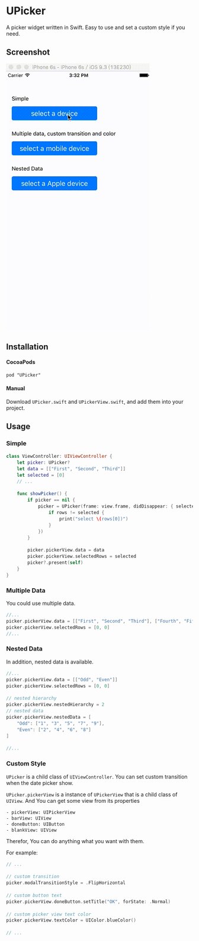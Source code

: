 # UPicker

A picker widget written in Swift. Easy to use and set a custom style if you need.

## Screenshot

![screenshot](Screenshots/1.gif)

## Installation

#### CocoaPods

```
pod "UPicker"
```

#### Manual

Download `UPicker.swift` and `UPickerView.swift`, and add them into your project.

## Usage

### Simple

```swift
class ViewController: UIViewController {
    let picker: UPicker?
    let data = [["First", "Second", "Third"]]
    let selected = [0]
    // ...
    
    func showPicker() {
        if picker == nil {
            picker = UPicker(frame: view.frame, didDisappear: { selected in
                if rows != selected {
                    print("select \(rows[0])")
                }
            })
        }
        
        picker.pickerView.data = data
        picker.pickerView.selectedRows = selected
        picker?.present(self)
    }
}
```

### Multiple Data

You could use multiple data.

```swift
//...
picker.pickerView.data = [["First", "Second", "Third"], ["Fourth", "Fifth"]]
picker.pickerView.selectedRows = [0, 0]
//...
```

### Nested Data

In addition, nested data is available.

```swift
//...
picker.pickerView.data = [["Odd", "Even"]]
picker.pickerView.selectedRows = [0, 0]

// nested hierarchy
picker.pickerView.nestedHierarchy = 2
// nested data
picker.pickerView.nestedData = [
    "Odd": ["1", "3", "5", "7", "9"],
    "Even": ["2", "4", "6", "8"]
]

//...
```

### Custom Style

`UPicker` is a child class of `UIViewController`. You can set custom transition when the date picker show.
      
`UPicker.pickerView` is a instance of `UPickerView` that is a child class of `UIView`. And You can get some view from its properties

    - pickerView: UIPickerView
    - barView: UIView
    - doneButton: UIButton
    - blankView: UIView
    
Therefor, You can do anything what you want with them. 
    
For example:
    

```swift
// ...

// custom transition
picker.modalTransitionStyle = .FlipHorizontal

// custom button text
picker.pickerView.doneButton.setTitle("OK", forState: .Normal)

// custom picker view text color
picker.pickerView.textColor = UIColor.blueColor()

// ...
```